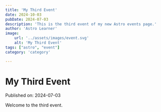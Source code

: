 ```yaml
---
title: 'My Third Event'
date: 2024-10-03
pubDate: 2024-07-03
description: 'This is the third event of my new Astro events page.'
author: 'Astro Learner'
image:
    url: '../assets/images/event.svg'
    alt: 'My Third Event'
tags: ["astro", "event"]
category: 'category'

---
```


# My Third Event

Published on: 2024-07-03

Welcome to the third event.